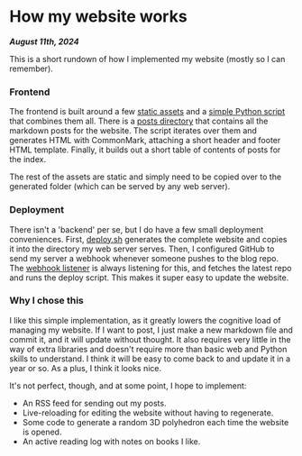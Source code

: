How my website works
==============
***August 11th, 2024***

This is a short rundown of how I implemented my website (mostly so I can remember).

### Frontend

The frontend is built around a few [static assets](https://github.com/gavinratcliff/website/tree/main/assets) and a [simple Python script](https://github.com/gavinratcliff/website/blob/main/webhook_listener.py) that combines them all. There is a [posts directory](https://github.com/gavinratcliff/website/tree/main/posts) that contains all the markdown posts for the website. The script iterates over them and generates HTML with CommonMark, attaching a short header and footer HTML template. Finally, it builds out a short table of contents of posts for the index.

The rest of the assets are static and simply need to be copied over to the generated folder (which can be served by any web server).

### Deployment

There isn't a 'backend' per se, but I do have a few small deployment conveniences. First, [deploy.sh](https://github.com/gavinratcliff/website/blob/main/deploy.sh) generates the complete website and copies it into the directory my web server serves. Then, I configured GitHub to send my server a webhook whenever someone pushes to the blog repo. The [webhook listener](https://github.com/gavinratcliff/website/blob/main/webhook_listener.py) is always listening for this, and fetches the latest repo and runs the deploy script. This makes it super easy to update the website.

### Why I chose this

I like this simple implementation, as it greatly lowers the cognitive load of managing my website. If I want to post, I just make a new markdown file and commit it, and it will update without thought. It also requires very little in the way of extra libraries and doesn't require more than basic web and Python skills to understand. I think it will be easy to come back to and update it in a year or so. As a plus, I think it looks nice.

It's not perfect, though, and at some point, I hope to implement:

- An RSS feed for sending out my posts.
- Live-reloading for editing the website without having to regenerate.
- Some code to generate a random 3D polyhedron each time the website is opened.
- An active reading log with notes on books I like.